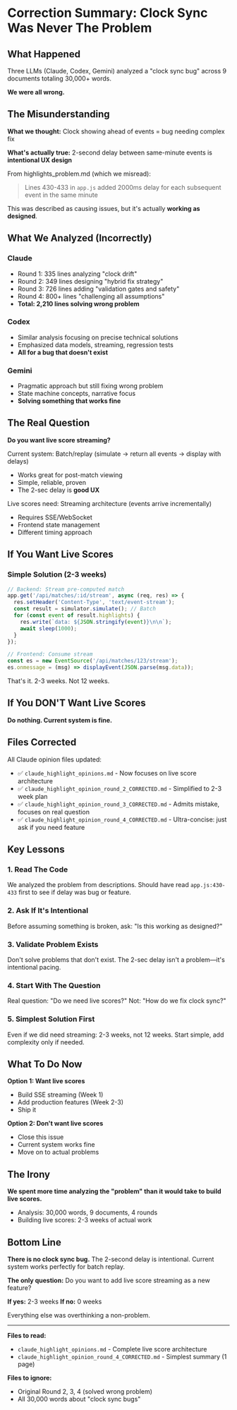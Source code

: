 # Correction Summary: Clock Sync Was Never The Problem

## What Happened

Three LLMs (Claude, Codex, Gemini) analyzed a "clock sync bug" across 9 documents totaling 30,000+ words.

**We were all wrong.**

## The Misunderstanding

**What we thought:** Clock showing ahead of events = bug needing complex fix

**What's actually true:** 2-second delay between same-minute events is **intentional UX design**

From highlights_problem.md (which we misread):
> Lines 430-433 in `app.js` added 2000ms delay for each subsequent event in the same minute

This was described as causing issues, but it's actually **working as designed**.

## What We Analyzed (Incorrectly)

### Claude
- Round 1: 335 lines analyzing "clock drift"
- Round 2: 349 lines designing "hybrid fix strategy"
- Round 3: 726 lines adding "validation gates and safety"
- Round 4: 800+ lines "challenging all assumptions"
- **Total: 2,210 lines solving wrong problem**

### Codex  
- Similar analysis focusing on precise technical solutions
- Emphasized data models, streaming, regression tests
- **All for a bug that doesn't exist**

### Gemini
- Pragmatic approach but still fixing wrong problem
- State machine concepts, narrative focus
- **Solving something that works fine**

## The Real Question

**Do you want live score streaming?**

Current system: Batch/replay (simulate → return all events → display with delays)
- Works great for post-match viewing
- Simple, reliable, proven
- The 2-sec delay is **good UX**

Live scores need: Streaming architecture (events arrive incrementally)
- Requires SSE/WebSocket
- Frontend state management  
- Different timing approach

## If You Want Live Scores

### Simple Solution (2-3 weeks)
```javascript
// Backend: Stream pre-computed match
app.get('/api/matches/:id/stream', async (req, res) => {
  res.setHeader('Content-Type', 'text/event-stream');
  const result = simulator.simulate(); // Batch
  for (const event of result.highlights) {
    res.write(`data: ${JSON.stringify(event)}\n\n`);
    await sleep(1000);
  }
});

// Frontend: Consume stream
const es = new EventSource('/api/matches/123/stream');
es.onmessage = (msg) => displayEvent(JSON.parse(msg.data));
```

That's it. 2-3 weeks. Not 12 weeks.

## If You DON'T Want Live Scores

**Do nothing. Current system is fine.**

## Files Corrected

All Claude opinion files updated:
- ✅ `claude_highlight_opinions.md` - Now focuses on live score architecture
- ✅ `claude_highlight_opinion_round_2_CORRECTED.md` - Simplified to 2-3 week plan
- ✅ `claude_highlight_opinion_round_3_CORRECTED.md` - Admits mistake, focuses on real question
- ✅ `claude_highlight_opinion_round_4_CORRECTED.md` - Ultra-concise: just ask if you need feature

## Key Lessons

### 1. Read The Code
We analyzed the problem from descriptions. Should have read `app.js:430-433` first to see if delay was bug or feature.

### 2. Ask If It's Intentional
Before assuming something is broken, ask: "Is this working as designed?"

### 3. Validate Problem Exists  
Don't solve problems that don't exist. The 2-sec delay isn't a problem—it's intentional pacing.

### 4. Start With The Question
Real question: "Do we need live scores?"
Not: "How do we fix clock sync?"

### 5. Simplest Solution First
Even if we did need streaming: 2-3 weeks, not 12 weeks. Start simple, add complexity only if needed.

## What To Do Now

**Option 1: Want live scores**
- Build SSE streaming (Week 1)
- Add production features (Week 2-3)
- Ship it

**Option 2: Don't want live scores**
- Close this issue
- Current system works fine
- Move on to actual problems

## The Irony

**We spent more time analyzing the "problem" than it would take to build live scores.**

- Analysis: 30,000 words, 9 documents, 4 rounds
- Building live scores: 2-3 weeks of actual work

## Bottom Line

**There is no clock sync bug.** The 2-second delay is intentional. Current system works perfectly for batch replay.

**The only question:** Do you want to add live score streaming as a new feature?

**If yes:** 2-3 weeks
**If no:** 0 weeks

Everything else was overthinking a non-problem.

---

**Files to read:**
- `claude_highlight_opinions.md` - Complete live score architecture
- `claude_highlight_opinion_round_4_CORRECTED.md` - Simplest summary (1 page)

**Files to ignore:**
- Original Round 2, 3, 4 (solved wrong problem)
- All 30,000 words about "clock sync bugs"
